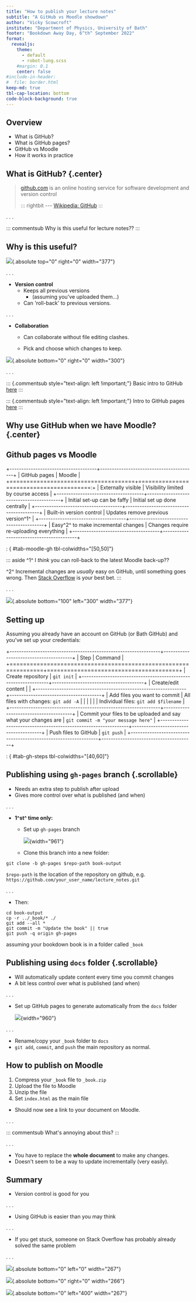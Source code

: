 ```yaml
---
title: "How to publish your lecture notes"
subtitle: "A GitHub vs Moodle showdown"
author: "Vicky Scowcroft"
institute: "Department of Physics, University of Bath"
footer: "Bookdown Away Day, 6^th^ September 2022"
format:
  revealjs:
    theme:
      - default
      - robot-lung.scss
    #margin: 0.1
    center: false
#include-in-header:
#  file: border.html
keep-md: true
tbl-cap-location: bottom
code-block-background: true
---
```




## Overview

-   What is GitHub?
-   What is GitHub pages?
-   GitHub vs Moodle
-   How it works in practice

## What is GitHub? {.center}

> [github.com](github.com) is an online hosting service for software development and version control
>
> ::: rightbit
> --- [Wikipedia: GitHub](https://en.wikipedia.org/wiki/GitHub)
> :::

. . .

::: commentsub
Why is this useful for lecture notes??
:::

## Why is this useful?

![](https://media.giphy.com/media/JmPqvk8zTF00U/giphy.gif){.absolute top="0" right="0" width="377"}

. . .

-   **Version control**
    -   Keeps all previous versions
        -   (assuming you've uploaded them...)
    -   Can 'roll-back' to previous versions.

. . .

-   **Collaboration**
    -   Can collaborate without file editing clashes.

    -   Pick and choose which changes to keep.

![](https://media.giphy.com/media/xUPGcjQ6dJEjH5uwMw/giphy-downsized-large.gif){.absolute bottom="0" right="0" width="300"}

. . .

::: {.commentsub style="text-align: left !important;"}
Basic intro to GitHub [here](https://github.com/skills/introduction-to-github)
:::

::: {.commentsub style="text-align: left !important;"}
Intro to GitHub pages [here](https://github.com/skills/github-pages)
:::

## Why use GitHub when we have Moodle? {.center}

## Github pages vs Moodle

+-------------------------------------+-----------------------------------------+
| GitHub pages                        | Moodle                                  |
+=====================================+========================================:+
| Externally visible                  | Visibility limited by course access     |
+-------------------------------------+-----------------------------------------+
| Initial set-up can be faffy         | Initial set up done centrally           |
+-------------------------------------+-----------------------------------------+
| Built-in version control            | Updates remove previous version^1^      |
+-------------------------------------+-----------------------------------------+
| Easy^2^ to make incremental changes | Changes require re-uploading everything |
+-------------------------------------+-----------------------------------------+

: { #tab-moodle-gh tbl-colwidths="\[50,50\]"}

::: aside
^1^ I *think* you can roll-back to the latest Moodle back-up??

^2^ Incremental changes are *usually* easy on GitHub, until something goes wrong. Then [Stack Overflow](https://stackoverflow.com/) is your best bet.
:::

. . .

![](https://media.giphy.com/media/cFkiFMDg3iFoI/giphy.gif){.absolute bottom="100" left="300" width="377"}

## Setting up

Assuming you already have an account on GitHub (or Bath GitHub) and you've set up your credentials:

+----------------------------------------------------------------+---------------------------------------+
| Step                                                           | Command                               |
+================================================================+=======================================+
| Create repository                                              | `git init`                            |
+----------------------------------------------------------------+---------------------------------------+
| Create/edit content                                            |                                       |
+----------------------------------------------------------------+---------------------------------------+
| Add files you want to commit                                   | All files with changes: `git add -A`  |
|                                                                |                                       |
|                                                                | Individual files: `git add $filename` |
+----------------------------------------------------------------+---------------------------------------+
| Commit your files to be uploaded and say what your changes are | `git commit -m "your message here"`   |
+----------------------------------------------------------------+---------------------------------------+
| Push files to GitHub                                           | `git push`                            |
+----------------------------------------------------------------+---------------------------------------+

: { #tab-gh-steps tbl-colwidths="\[40,60\]"}

## Publishing using `gh-pages` branch {.scrollable}

-   Needs an extra step to publish after upload
-   Gives more control over what is published (and when)

. . .

-   **1^st^ time only:**
    -   Set up `gh-pages` branch

        ![](images/github_pages.png){width="961"}

    -   Clone this branch into a new folder:

<!-- -->

    git clone -b gh-pages $repo-path book-output

`$repo-path` is the location of the repository on github, e.g. `https://github.com/your_user_name/lecture_notes.git`

. . .

-   Then:

<!-- -->

    cd book-output
    cp -r ../_book/* ./
    git add --all *
    git commit -m "Update the book" || true
    git push -q origin gh-pages

assuming your bookdown book is in a folder called `_book`

## Publishing using `docs` folder {.scrollable}

-   Will automatically update content every time you commit changes
-   A bit less control over what is published (and when)

. . .

-   Set up GitHub pages to generate automatically from the `docs` folder

    ![](images/github_docs.png){width="960"}

. . .

-   Rename/copy your `_book` folder to `docs`
-   `git add`, `commit`, and `push` the main repository as normal.

## How to publish on Moodle

1.  Compress your `_book` file to `_book.zip`
2.  Upload the file to Moodle
3.  Unzip the file
4.  Set `index.html` as the main file

-   Should now see a link to your document on Moodle.

. . .

::: commentsub
What's annoying about this?
:::

. . .

-   You have to replace the **whole document** to make any changes.
-   Doesn't seem to be a way to update incrementally (very easily).

## Summary

-   Version control is good for you

. . .

-   Using GitHub is easier than you may think

. . .

-   If you get stuck, someone on Stack Overflow has probably already solved the same problem

. . .

![](images/googlingtheerrormessage-big-01.png){.absolute bottom="0" left="0" width="267"}

![](images/orly_so.jpeg){.absolute bottom="0" right="0" width="266"}

![](images/orly_git.jpeg){.absolute bottom="0" left="400" width="267"}
